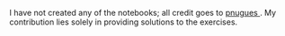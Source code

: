 I have not created any of the notebooks; all credit goes to <a href= "https://github.com/pnugues/ilppp/tree/master">pnugues </a>. My contribution lies solely in providing solutions to the exercises.




